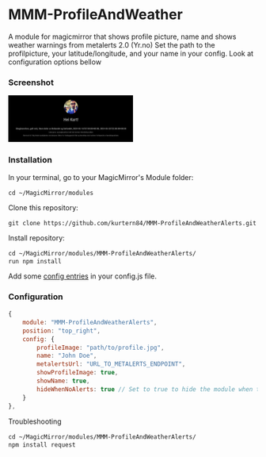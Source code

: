 # MMM-ProfileAndWeather
A module for magicmirror that shows profile picture, name and shows weather warnings from metalerts 2.0 (Yr.no)
Set the path to the profilpicture, your latitude/longitude, and your name in your config. Look at configuration options bellow

### Screenshot


<img style="flat: left; width: 50%;" src="screenshot.png">

### Installation

In your terminal, go to your MagicMirror's Module folder:

```
cd ~/MagicMirror/modules
```

Clone this repository:

```
git clone https://github.com/kurtern84/MMM-ProfileAndWeatherAlerts.git
```

Install repository:

```
cd ~/MagicMirror/modules/MMM-ProfileAndWeatherAlerts/
run npm install
```

Add some [config entries](#configuration) in your config.js file. 

### Configuration

```javascript
{
    module: "MMM-ProfileAndWeatherAlerts",
    position: "top_right",
    config: {
        profileImage: "path/to/profile.jpg",
        name: "John Doe",
        metalertsUrl: "URL_TO_METALERTS_ENDPOINT",
        showProfileImage: true,
        showName: true,
        hideWhenNoAlerts: true // Set to true to hide the module when there are no alerts
    }
},

```
Troubleshooting
```
cd ~/MagicMirror/modules/MMM-ProfileAndWeatherAlerts/
npm install request

```

